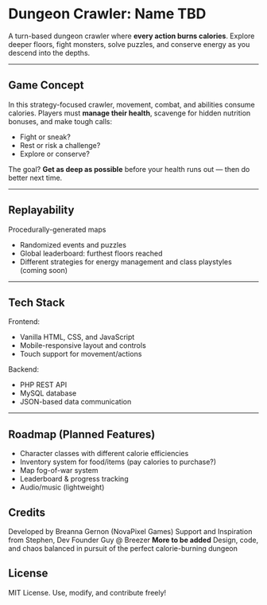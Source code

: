 # Dungeon Crawler: Name TBD

A turn-based dungeon crawler where **every action burns calories**. Explore deeper floors, fight monsters, solve puzzles, and conserve energy as you descend into the depths.

---

## Game Concept

In this strategy-focused crawler, movement, combat, and abilities consume calories. Players must **manage their health**, scavenge for hidden nutrition bonuses, and make tough calls:
- Fight or sneak?
- Rest or risk a challenge?
- Explore or conserve?

The goal? **Get as deep as possible** before your health runs out — then do better next time.

---

## Replayability

Procedurally-generated maps
- Randomized events and puzzles
- Global leaderboard: furthest floors reached
- Different strategies for energy management and class playstyles (coming soon)

---

## Tech Stack

Frontend:
- Vanilla HTML, CSS, and JavaScript
- Mobile-responsive layout and controls
- Touch support for movement/actions

Backend:
- PHP REST API
- MySQL database
- JSON-based data communication

---

## Roadmap (Planned Features)

- Character classes with different calorie efficiencies
- Inventory system for food/items (pay calories to purchase?)
- Map fog-of-war system
- Leaderboard & progress tracking
- Audio/music (lightweight)

## Credits
Developed by Breanna Gernon (NovaPixel Games)
Support and Inspiration from Stephen, Dev Founder Guy @ Breezer
**More to be added**
Design, code, and chaos balanced in pursuit of the perfect calorie-burning dungeon

## License
MIT License. Use, modify, and contribute freely!
